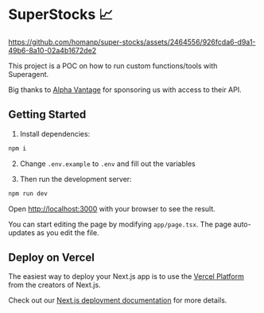 # SuperStocks 📈
https://github.com/homanp/super-stocks/assets/2464556/926fcda6-d9a1-49b6-8a10-02a4b1672de2

This project is a POC on how to run custom functions/tools with Superagent. 

Big thanks to [Alpha Vantage](https://www.alphavantage.co/) for sponsoring us with access to their API. 

## Getting Started
1. Install dependencies:
  ```bash
  npm i 
  ```

2. Change `.env.example` to `.env` and fill out the variables

3. Then run the development server:

  ```bash
  npm run dev
  ```

Open [http://localhost:3000](http://localhost:3000) with your browser to see the result.

You can start editing the page by modifying `app/page.tsx`. The page auto-updates as you edit the file.

## Deploy on Vercel

The easiest way to deploy your Next.js app is to use the [Vercel Platform](https://vercel.com/new?utm_medium=default-template&filter=next.js&utm_source=create-next-app&utm_campaign=create-next-app-readme) from the creators of Next.js.

Check out our [Next.js deployment documentation](https://nextjs.org/docs/deployment) for more details.
